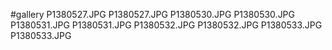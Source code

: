 #gallery
P1380527.JPG	P1380527.JPG
P1380530.JPG	P1380530.JPG
P1380531.JPG	P1380531.JPG
P1380532.JPG	P1380532.JPG
P1380533.JPG	P1380533.JPG
